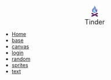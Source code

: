<center>
	<a href="/TorchBox" style="text-decoration: none; color: inherit;">
		<div>
			<img src="tinder.svg" alt="drawing" width="32" />
		</div><font size="4">Tinder</font>
	</a>
</center>

- [Home](/#)
- [base](base.md)
- [canvas](canvas.md)
- [login](login.md)
- [random](random.md)
- [sprites](sprites.md)
- [text](text.md)
